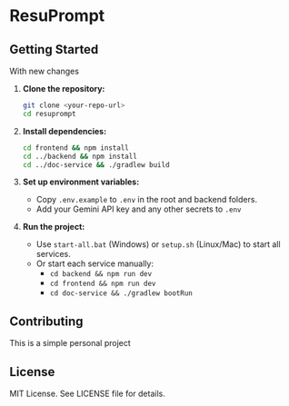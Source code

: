 # ResuPrompt

## Getting Started

With new changes

1. **Clone the repository:**
   ```bash
   git clone <your-repo-url>
   cd resuprompt
   ```

2. **Install dependencies:**
   ```bash
   cd frontend && npm install
   cd ../backend && npm install
   cd ../doc-service && ./gradlew build
   ```

3. **Set up environment variables:**
   - Copy `.env.example` to `.env` in the root and backend folders.
   - Add your Gemini API key and any other secrets to `.env`

4. **Run the project:**
   - Use `start-all.bat` (Windows) or `setup.sh` (Linux/Mac) to start all services.
   - Or start each service manually:
     - `cd backend && npm run dev`
     - `cd frontend && npm run dev`
     - `cd doc-service && ./gradlew bootRun`

## Contributing

This is a simple personal project

## License

MIT License. See LICENSE file for details.

